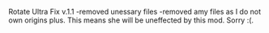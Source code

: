 Rotate Ultra Fix v.1.1
-removed unessary files
-removed amy files as I do not own origins plus. This means she will be uneffected by this mod. Sorry :(.
